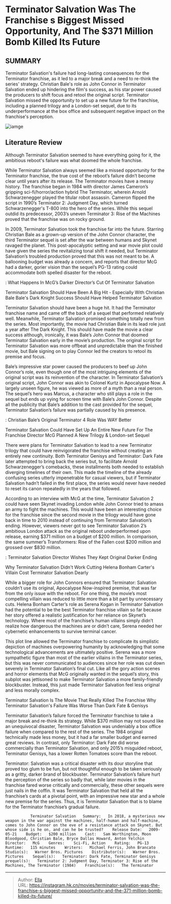 # Terminator Salvation Was The Franchise s Biggest Missed Opportunity, And The $371 Million Bomb Killed Its Future


## SUMMARY 



  Terminator Salvation&#39;s failure had long-lasting consequences for the Terminator franchise, as it led to a major break and a need to re-think the series&#39; strategy.   Christian Bale&#39;s role as John Connor in Terminator Salvation ended up hindering the film&#39;s success, as his star power caused the producers to shift focus and retool the original script.   Terminator Salvation missed the opportunity to set up a new future for the franchise, including a planned trilogy and a London-set sequel, due to its underperformance at the box office and subsequent negative impact on the franchise&#39;s perception.  

![iamge](https://static1.srcdn.com/wordpress/wp-content/uploads/2024/01/terminator-salvation-movie-missed-opportunity-killed-franchise.jpeg)

## Literature Review

Although Terminator Salvation seemed to have everything going for it, the ambitious reboot&#39;s failure was what doomed the whole franchise.




While Terminator Salvation always seemed like a missed opportunity for the Terminator franchise, the true cost of the reboot’s failure didn’t become clear until years after its release. The Terminator movies have a messy history. The franchise began in 1984 with director James Cameron’s gripping sci-fi/horror/action hybrid The Terminator, wherein Arnold Schwarzenegger played the titular robot assassin. Cameron flipped the script in 1990’s Terminator 2: Judgment Day, which turned Schwarzenegger&#39;s T-800 into the hero of the series. While this sequel outdid its predecessor, 2003’s uneven Terminator 3: Rise of the Machines proved that the franchise was on rocky ground.




In 2009, Terminator Salvation took the franchise far into the future. Starring Christian Bale as a grown-up version of the John Connor character, the third Terminator sequel is set after the war between humans and Skynet ravaged the planet. This post-apocalyptic setting and war movie plot could have given the series the revitalizing tonal shift it needed, but Terminator Salvation’s troubled production proved that this was not meant to be. A ballooning budget was already a concern, and reports that director McG had a darker, gorier vision than the sequel’s PG-13 rating could accommodate both spelled disaster for the reboot.

 : What Happens In McG’s Darker Director’s Cut Of Terminator Salvation


 Terminator Salvation Should Have Been A Big Hit - Especially With Christian Bale 
Bale&#39;s Dark Knight Success Should Have Helped Terminator Salvation
         

Terminator Salvation should have been a huge hit. It had the Terminator franchise name and came off the back of a sequel that performed relatively well. Meanwhile, Terminator Salvation promised something totally new from the series. Most importantly, the movie had Christian Bale in its lead role just a year after The Dark Knight. This should have made the movie a clear success although, ironically, it was Bale’s John Connor that doomed Terminator Salvation early in the movie’s production. The original script for Terminator Salvation was more offbeat and unpredictable than the finished movie, but Bale signing on to play Connor led the creators to retool its premise and focus.




Bale’s impressive star power caused the producers to beef up John Connor’s role, even though one of the most intriguing elements of the original script was its reinvention of the character. In Terminator Salvation’s original script, John Connor was akin to Colonel Kurtz in Apocalypse Now. A largely unseen figure, he was viewed as more of a myth than a real person. The sequel’s hero was Marcus, a character who still plays a role in the sequel but ends up vying for screen time with Bale’s John Connor. Despite all the publicity that Bale’s addition to the cast provided for the sequel, Terminator Salvation’s failure was partially caused by his presence.

 : Christian Bale’s Original Terminator 4 Role Was WAY Better



 Terminator Salvation Could Have Set Up An Entire New Future For The Franchise 
Director McG Planned A New Trilogy &amp; London-set Sequel
          




There were plans for Terminator Salvation to lead to a new Terminator trilogy that could have reinvigorated the franchise without creating an entirely new continuity. Both Terminator Genisys and Terminator: Dark Fate later attempted to bring back the series but, to facilitate Arnold Schwarzenegger’s comebacks, these installments both needed to establish diverging timelines of their own. This made the timeline of the already confusing series utterly impenetrable for casual viewers, but if Terminator Salvation hadn’t failed in the first place, the series would never have needed to reset its canon repeatedly in the years that followed.

According to an interview with McG at the time, Terminator Salvation 2 could have seen Skynet invading London while John Connor tried to amass an army to fight the machines. This would have been an interesting choice for the franchise since the second movie in the trilogy would have gone back in time to 2010 instead of continuing from Terminator Salvation’s ending. However, viewers never got to see Terminator Salvation 2’s ambitious London attack as the original reboot underperformed upon release, earning $371 million on a budget of $200 million. In comparison, the same summer’s Transformers: Rise of the Fallen cost $200 million and grossed over $830 million.




 : Terminator Salvation Director Wishes They Kept Original Darker Ending



 Why Terminator Salvation Didn&#39;t Work 
Cutting Helena Bonham Carter&#39;s Villain Cost Terminator Salvation Dearly
          

While a bigger role for John Connors ensured that Terminator: Salvation couldn’t use its original, Apocalypse Now-inspired premise, that was far from the only issue with the reboot. For one thing, the movie’s most compelling villain was reduced to little more than a bit part by unnecessary cuts. Helena Bonham Carter’s role as Serena Kogan in Terminator Salvation had the potential to be the best Terminator franchise villain so far because her story offered a realistic justification for her reliance on Skynet’s technology. Where most of the franchise’s human villains simply didn’t realize how dangerous the machines are or didn’t care, Serena needed her cybernetic enhancements to survive terminal cancer.




This plot line allowed the Terminator franchise to complicate its simplistic depiction of machines overpowering humanity by acknowledging that some technological advancements are ultimately positive. Serena was a more sympathetic figure than most of the earlier villains in the Terminator series, but this was never communicated to audiences since her role was cut down severely in Terminator Salvation’s final cut. Like all the gory action scenes and horror elements that McG originally wanted in the sequel’s story, this subplot was jettisoned to make Terminator Salvation a more family-friendly blockbuster. Instead, this just made Terminator Salvation feel less original and less morally complex.


 



 Terminator Salvation Is The Movie That Really Killed The Franchise 
Why Terminator Salvation&#39;s Failure Was Worse Than Dark Fate &amp; Genisys
          




Terminator Salvation’s failure forced the Terminator franchise to take a major break and re-think its strategy. While $370 million may not sound like an unequivocal disaster, Terminator Salvation was undeniably a box office failure when compared to the rest of the series. The 1984 original technically made less money, but it had a far smaller budget and earned great reviews. In contrast, only Terminator: Dark Fate did worse commercially than Terminator Salvation, and only 2015’s misguided reboot, Terminator Genisys, has a lower Rotten Tomatoes score than the reboot.

Terminator: Salvation was a critical disaster with its dour storyline that proved too glum to be fun, but not thoughtful enough to be taken seriously as a gritty, darker brand of blockbuster. Terminator Salvation’s failure hurt the perception of the series so badly that, while later movies in the franchise fared worse critically and commercially, these other sequels were just nails in the coffin. It was Terminator Salvation that held all the franchise’s cards at a pivotal point, with an impressive new star and a whole new premise for the series. Thus, it is Terminator Salvation that is to blame for the Terminator franchise’s gradual failure.




               Terminator Salvation   Summary:   In 2018, a mysterious new weapon in the war against the machines, half-human and half-machine, comes to John Connor on the eve of a resistance attack on Skynet. But whose side is he on, and can he be trusted?    Release Date:   2009-05-21    Budget:   $200 million    Cast:   Sam Worthington, Moon Bloodgood, Christian Bale, Bryce Dallas Howard, Anton Yelchin    Director:   McG    Genres:    Sci-Fi, Action    Rating:   PG-13    Runtime:   115 minutes    Writers:   Michael Ferris, John Brancato    Studio(s):   Warner Bros. Pictures    Distributor(s):   Warner Bros. Pictures    Sequel(s):   Terminator: Dark Fate, Terminator Genisys    prequel(s):   Terminator 2: Judgment Day, Terminator 3: Rise of the Machines, The Terminator (1984)    Franchise(s):   The Terminator      

---

> Author: [Ella](https://instagram.hk.cn/)  
> URL: https://instagram.hk.cn/movies/terminator-salvation-was-the-franchise-s-biggest-missed-opportunity-and-the-371-million-bomb-killed-its-future/  

